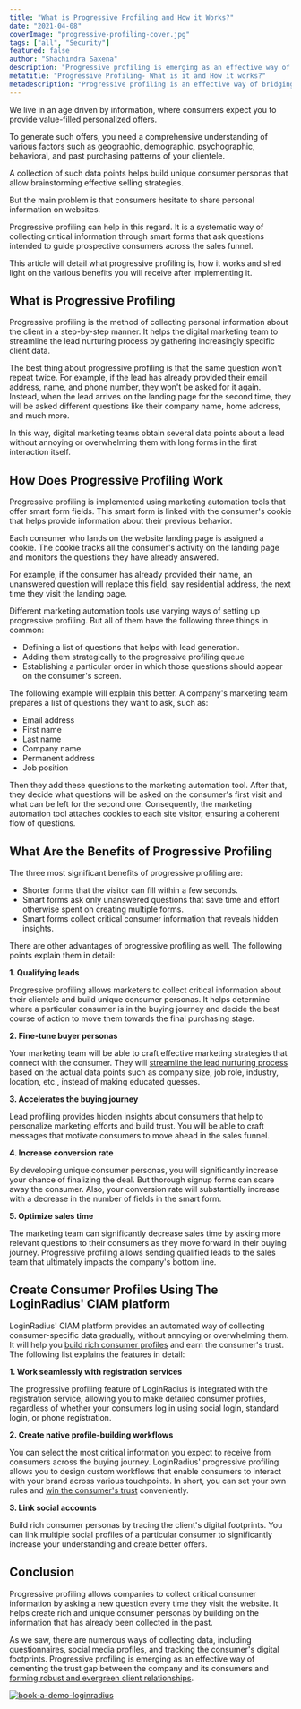 ```yaml
---
title: "What is Progressive Profiling and How it Works?"
date: "2021-04-08"
coverImage: "progressive-profiling-cover.jpg"
tags: ["all", "Security"]
featured: false 
author: "Shachindra Saxena"
description: "Progressive profiling is emerging as an effective way of cementing the trust gap between the company and its consumers. It is a systematic approach to collecting critical information through smart forms that ask questions intended to guide prospective consumers across the sales funnel. This article details how progressive profiling works and its benefits for your enterprise."
metatitle: "Progressive Profiling- What is it and How it works?"
metadescription: "Progressive profiling is an effective way of bridging the trust gap between a company and its consumers. Learn what progressive profiling is, how it works, and more."
---
```


We live in an age driven by information, where consumers expect you to provide value-filled personalized offers. 

To generate such offers, you need a comprehensive understanding of various factors such as geographic, demographic, psychographic, behavioral, and past purchasing patterns of your clientele. 

A collection of such data points helps build unique consumer personas that allow brainstorming effective selling strategies. 

But the main problem is that consumers hesitate to share personal information on websites. 

Progressive profiling can help in this regard. It is a systematic way of collecting critical information through smart forms that ask questions intended to guide prospective consumers across the sales funnel. 

This article will detail what progressive profiling is, how it works and shed light on the various benefits you will receive after implementing it. 


## What is Progressive Profiling

Progressive profiling is the method of collecting personal information about the client in a step-by-step manner. It helps the digital marketing team to streamline the lead nurturing process by gathering increasingly specific client data. 

The best thing about progressive profiling is that the same question won't repeat twice. For example, if the lead has already provided their email address, name, and phone number, they won't be asked for it again. Instead, when the lead arrives on the landing page for the second time, they will be asked different questions like their company name, home address, and much more.

In this way, digital marketing teams obtain several data points about a lead without annoying or overwhelming them with long forms in the first interaction itself. 


## How Does Progressive Profiling Work

Progressive profiling is implemented using marketing automation tools that offer smart form fields. This smart form is linked with the consumer's cookie that helps provide information about their previous behavior. 

Each consumer who lands on the website landing page is assigned a cookie. The cookie tracks all the consumer's activity on the landing page and monitors the questions they have already answered. 

For example, if the consumer has already provided their name, an unanswered question will replace this field, say residential address, the next time they visit the landing page. 

Different marketing automation tools use varying ways of setting up progressive profiling. But all of them have the following three things in common:



*   Defining a list of questions that helps with lead generation. 
*   Adding them strategically to the progressive profiling queue
*   Establishing a particular order in which those questions should appear on the consumer's screen.

The following example will explain this better. A company's marketing team prepares a list of questions they want to ask, such as:



*   Email address
*   First name
*   Last name
*   Company name
*   Permanent address
*   Job position

Then they add these questions to the marketing automation tool. After that, they decide what questions will be asked on the consumer's first visit and what can be left for the second one. Consequently, the marketing automation tool attaches cookies to each site visitor, ensuring a coherent flow of questions. 


## What Are the Benefits of Progressive Profiling

The three most significant benefits of progressive profiling are:



*   Shorter forms that the visitor can fill within a few seconds.
*   Smart forms ask only unanswered questions that save time and effort otherwise spent on creating multiple forms.
*   Smart forms collect critical consumer information that reveals hidden insights.

There are other advantages of progressive profiling as well. The following points explain them in detail:

**1. Qualifying leads**

Progressive profiling allows marketers to collect critical information about their clientele and build unique consumer personas. It helps determine where a particular consumer is in the buying journey and decide the best course of action to move them towards the final purchasing stage.

**2. Fine-tune buyer personas**

Your marketing team will be able to craft effective marketing strategies that connect with the consumer. They will [streamline the lead nurturing process](https://www.loginradius.com/blog/fuel/2021/03/B2B-Lead-Generation-for-2021/) based on the actual data points such as company size, job role, industry, location, etc., instead of making educated guesses. 

**3. Accelerates the buying journey**

Lead profiling provides hidden insights about consumers that help to personalize marketing efforts and build trust. You will be able to craft messages that motivate consumers to move ahead in the sales funnel. 

**4. Increase conversion rate**

By developing unique consumer personas, you will significantly increase your chance of finalizing the deal. But thorough signup forms can scare away the consumer. Also,  your conversion rate will substantially increase with a decrease in the number of fields in the smart form.

**5. Optimize sales time**

The marketing team can significantly decrease sales time by asking more relevant questions to their consumers as they move forward in their buying journey. Progressive profiling allows sending qualified leads to the sales team that ultimately impacts the company's bottom line. 


## Create Consumer Profiles Using The LoginRadius' CIAM platform

LoginRadius' CIAM platform provides an automated way of collecting consumer-specific data gradually, without annoying or overwhelming them. It will help you [build rich consumer profiles](https://www.loginradius.com/progressive-profiling/) and earn the consumer's trust. The following list explains the features in detail:

**1. Work seamlessly with registration services**

The progressive profiling feature of LoginRadius is integrated with the registration service, allowing you to make detailed consumer profiles, regardless of whether your consumers log in using social login, standard login, or phone registration.

**2. Create native profile-building workflows** 

You can select the most critical information you expect to receive from consumers across the buying journey. LoginRadius' progressive profiling allows you to design custom workflows that enable consumers to interact with your brand across various touchpoints. In short, you can set your own rules and [win the consumer's trust](https://www.loginradius.com/blog/start-with-identity/2019/10/digital-identity-management/) conveniently. 

**3. Link social accounts**

Build rich consumer personas by tracing the client's digital footprints. You can link multiple social profiles of a particular consumer to significantly increase your understanding and create better offers. 


## Conclusion

Progressive profiling allows companies to collect critical consumer information by asking a new question every time they visit the website. It helps create rich and unique consumer personas by building on the information that has already been collected in the past. 

As we saw, there are numerous ways of collecting data, including questionnaires, social media profiles, and tracking the consumer's digital footprints. Progressive profiling is emerging as an effective way of cementing the trust gap between the company and its consumers and [forming robust and evergreen client relationships](https://www.loginradius.com/blog/fuel/2021/02/customer-relationship-business/). 


[![book-a-demo-loginradius](../../assets/book-a-demo-loginradius.png)](https://www.loginradius.com/book-a-demo/)
